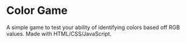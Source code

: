 <h1>Color Game</h1>
A simple game to test your ability of identifying colors based off RGB values. Made with HTML/CSS/JavaScript. 

